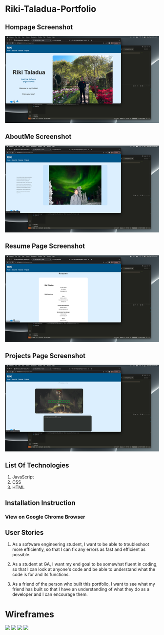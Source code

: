 # Riki-Taladua-Portfolio
## Hompage Screenshot

<img src="homepageSC.png">


## AboutMe Screenshot

<img src="aboutmeSC.png">


## Resume Page Screenshot 

<img src="resumeSC.png">


## Projects Page Screenshot

<img src="projectsSC.png">



## List Of Technologies
 1. JavaScript
 1. CSS
 1. HTML

## Installation Instruction
### View on Google Chrome Browser

## User Stories 
1. As a software engineering student, I want to be able to troubleshoot more efficiently, so that I can fix any errors as fast and efficient as possible.

1. As a student at GA, I want my end goal to be somewhat fluent in coding, so that I can look at anyone's code and be able to understand what the code is for and its functions.

1. As a friend of the person who built this portfolio, I want to see what my friend has built so that I have an understanding of what they do as a developer and I can encourage them.

# Wireframes

<img src="https://media.git.generalassemb.ly/user/47645/files/ac39b986-4607-4f8c-a4e7-5b4dff2ea789">
<img src="https://media.git.generalassemb.ly/user/47645/files/67413b6b-cd92-417b-982a-67205b5f7653">
<img src="https://media.git.generalassemb.ly/user/47645/files/7799c47a-b9ef-49f8-bbd5-806ca19ce152">
<img src="https://media.git.generalassemb.ly/user/47645/files/b16cdd4a-404f-4700-adf9-36ebd96f581a">